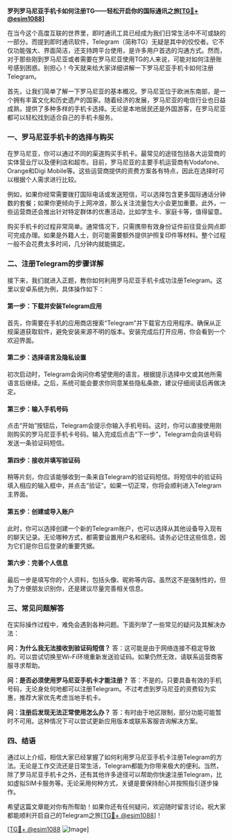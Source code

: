 **罗列罗马尼亚手机卡如何注册TG——轻松开启你的国际通讯之旅[[TG💪+ @esim1088](https://t.me/s/esim1088)]**

在当今这个高度互联的世界里，即时通讯工具已经成为我们日常生活中不可或缺的一部分。而提到即时通讯软件，Telegram（简称TG）无疑是其中的佼佼者。它不仅功能强大、界面简洁，还支持跨平台使用，是许多用户首选的沟通方式。然而，对于那些刚到罗马尼亚或者需要在罗马尼亚使用TG的人来说，可能对如何注册账号感到困惑。别担心！今天就来给大家详细讲解一下罗马尼亚手机卡如何注册Telegram。

首先，让我们简单了解一下罗马尼亚的基本概况。罗马尼亚位于欧洲东南部，是一个拥有丰富文化和历史遗产的国家。随着经济的发展，罗马尼亚的电信行业也日益成熟，提供了多种多样的手机卡选择。无论是本地居民还是外国游客，在罗马尼亚都可以轻松找到适合自己的手机卡服务。

### **一、罗马尼亚手机卡的选择与购买**

在罗马尼亚，你可以通过不同的渠道购买手机卡。最常见的途径包括各大运营商的实体营业厅以及便利店和超市。目前，罗马尼亚的主要手机运营商有Vodafone、Orange和Digi Mobile等。这些运营商提供的资费方案各有特点，因此在选择时可以根据个人需求进行比较。

例如，如果你经常需要拨打国际电话或发送短信，可以选择包含更多国际通话分钟数的套餐；如果你更倾向于上网冲浪，那么关注流量包大小会更加重要。此外，一些运营商还会推出针对特定群体的优惠活动，比如学生卡、家庭卡等，值得留意。

购买手机卡的过程非常简单。通常情况下，只需携带有效身份证件前往营业网点即可完成办理。如果是外籍人士，则可能需要额外提供护照复印件等材料。整个过程一般不会花费太多时间，几分钟内就能搞定。

### **二、注册Telegram的步骤详解**

接下来，我们就进入正题，教你如何利用罗马尼亚手机卡成功注册Telegram。这里以安卓系统为例，具体操作如下：

#### **第一步：下载并安装Telegram应用**
首先，你需要在手机的应用商店搜索“Telegram”并下载官方应用程序。确保从正规渠道获取软件，避免安装来源不明的版本。安装完成后打开应用，你会看到一个欢迎界面。

#### **第二步：选择语言及隐私设置**
初次启动时，Telegram会询问你希望使用的语言。根据提示选择中文或其他所需语言后继续。之后，系统可能会要求你同意某些隐私条款，建议仔细阅读后再做决定。

#### **第三步：输入手机号码**
点击“开始”按钮后，Telegram会提示你输入手机号码。这时，你可以直接使用刚刚购买的罗马尼亚手机卡号码。输入完成后点击“下一步”，Telegram会向该号码发送一条验证码短信。

#### **第四步：接收并填写验证码**
稍等片刻，你应该能够收到一条来自Telegram的验证码短信。将短信中的验证码填入相应的输入框中，并点击“验证”。如果一切正常，你将会顺利进入Telegram主界面。

#### **第五步：创建或导入账户**
此时，你可以选择创建一个新的Telegram账户，也可以选择从其他设备导入现有的聊天记录。无论哪种方式，都需要设置用户名和密码。请务必记住这些信息，因为它们是你日后登录的重要凭据。

#### **第六步：完善个人信息**
最后一步是填写你的个人资料，包括头像、昵称等内容。虽然这不是强制性的，但为了方便朋友识别你，还是建议尽量完善相关信息。

### **三、常见问题解答**

在实际操作过程中，难免会遇到各种问题。下面列举了一些常见的疑问及其解决办法：

**问：为什么我无法接收到验证码短信？**
答：这可能是由于网络连接不稳定导致的。可以尝试切换至Wi-Fi环境重新发送验证码。如果仍然无效，请联系运营商客服寻求帮助。

**问：是否必须使用罗马尼亚手机卡才能注册？**
答：不是的。只要具备有效的手机号码，无论身处何地都可以注册Telegram。不过考虑到罗马尼亚的资费较为实惠，推荐大家优先考虑当地手机卡。

**问：注册后发现无法正常使用怎么办？**
答：有时由于地区限制，部分功能可能暂时不可用。这种情况下可以尝试更新应用版本或联系客服咨询解决方案。

### **四、结语**

通过以上介绍，相信大家已经掌握了如何利用罗马尼亚手机卡注册Telegram的方法。无论是工作交流还是日常生活，Telegram都能为你带来极大的便利。当然，除了罗马尼亚手机卡之外，还有其他许多途径可以帮助你快速注册Telegram，比如虚拟SIM卡服务等。无论采用何种方式，关键是要保持耐心并按照指引逐步操作。

希望这篇文章能对你有所帮助！如果你还有任何疑问，欢迎随时留言讨论。祝大家都能顺利开启自己的Telegram之旅[[TG💪+ @esim1088](https://t.me/s/esim1088)]！

[[TG💪+ @esim1088](https://t.me/s/esim1088) ![Image](https://i.postimg.cc/4NQfJmqS/Snipaste-2025-05-13-00-14-12.png)]
